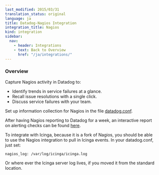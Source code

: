 ```yaml
---
last_modified: 2015/03/31
translation_status: original
language: ja
title: Datadog-Nagios Integration
integration_title: Nagios
kind: integration
sidebar:
  nav:
    - header: Integrations
    - text: Back to Overview
      href: "/ja/integrations/"
---
```


<div id="int-overview">
<h3>Overview</h3>

Capture Nagios activity in Datadog to:
<ul>
<li> Identify trends in service failures at a glance.</li>
<li> Recall issue resolutions with a single click.</li>
<li> Discuss service failures with your team.</li>
</ul>
</div>

Set up information collection for Nagios in the file
<a href="https://github.com/DataDog/dd-agent/blob/master/datadog.conf.example#L120-L140">datadog.conf</a>.

After having Nagios reporting to Datadog for a week, an interactive report on alerting checks can be found
<a href="https://app.datadoghq.com/report/nagios">here</a>.

To integrate with Icinga, because it is a fork of Nagios, you should be able to use the Nagios integration to pull in Icinga events. In your datadog.conf, just set:

    nagios_log: /var/log/icinga/icinga.log

Or where ever the Icinga server log lives, if you moved it from the standard location.
